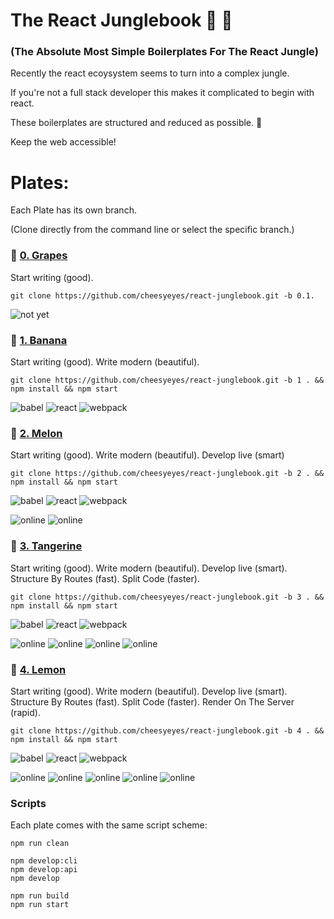 # The React Junglebook :see_no_evil: :palm_tree:

### (The Absolute Most Simple Boilerplates For The React Jungle)

Recently the react ecoysystem seems to turn into a complex jungle.

If you're not a full stack developer this makes it complicated to begin with react.

These boilerplates are structured and reduced as possible. :tada:

Keep the web accessible!

# Plates:

Each Plate has its own branch.

(Clone directly from the command line or select the specific branch.)

### :grapes: [0. Grapes](../../tree/0.1)

Start writing (good).

```script
git clone https://github.com/cheesyeyes/react-junglebook.git -b 0.1.
```
![not yet](https://img.shields.io/badge/View-REACT-green.svg)

### :banana: [1. Banana](../../tree/1)

Start writing (good). Write modern (beautiful).

```script
git clone https://github.com/cheesyeyes/react-junglebook.git -b 1 . && npm install && npm start
```
![babel](https://img.shields.io/badge/Babel-Transpile-red.svg)
![react](https://img.shields.io/badge/React-View-green.svg)
![webpack](https://img.shields.io/badge/Webpack-Pack-blue.svg)

### :melon: [2. Melon](../../tree/2)

Start writing (good). Write modern (beautiful). Develop live (smart)

```script
git clone https://github.com/cheesyeyes/react-junglebook.git -b 2 . && npm install && npm start
```
![babel](https://img.shields.io/badge/Babel-Transpile-red.svg)
![react](https://img.shields.io/badge/React-View-green.svg)
![webpack](https://img.shields.io/badge/Webpack-Pack-blue.svg)

![online](https://img.shields.io/badge/Babel-ES6-red.svg)
![online](https://img.shields.io/badge/Webpack-HMR-blue.svg)

### :tangerine: [3. Tangerine](../../tree/3)

Start writing (good). Write modern (beautiful). Develop live (smart). Structure By Routes (fast). Split Code (faster).

```script
git clone https://github.com/cheesyeyes/react-junglebook.git -b 3 . && npm install && npm start
```
![babel](https://img.shields.io/badge/Babel-Transpile-red.svg)
![react](https://img.shields.io/badge/React-View-green.svg)
![webpack](https://img.shields.io/badge/Webpack-Pack-blue.svg)

![online](https://img.shields.io/badge/Babel-ES6-red.svg)
![online](https://img.shields.io/badge/React-ROUTES-green.svg)
![online](https://img.shields.io/badge/Webpack-HMR-blue.svg)
![online](https://img.shields.io/badge/Webpack-CHUNKS-green.svg)

### :lemon: [4. Lemon](../../tree/4)

Start writing (good). Write modern (beautiful). Develop live (smart). Structure By Routes (fast). Split Code (faster). Render On The Server (rapid).

```script
git clone https://github.com/cheesyeyes/react-junglebook.git -b 4 . && npm install && npm start
```
![babel](https://img.shields.io/badge/Babel-Transpile-red.svg)
![react](https://img.shields.io/badge/React-View-green.svg)
![webpack](https://img.shields.io/badge/Webpack-Pack-blue.svg)

![online](https://img.shields.io/badge/Babel-ES6-red.svg)
![online](https://img.shields.io/badge/React-ROUTES-green.svg)
![online](https://img.shields.io/badge/React-SSR-green.svg)
![online](https://img.shields.io/badge/Webpack-HMR-blue.svg)
![online](https://img.shields.io/badge/Webpack-CHUNKS-blue.svg)

### Scripts
Each plate comes with the same script scheme:

```script
npm run clean

npm develop:cli
npm develop:api
npm develop

npm run build
npm run start

```
